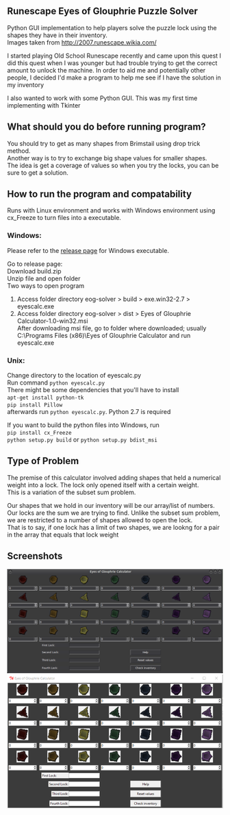 ## Runescape Eyes of Glouphrie Puzzle Solver
Python GUI implementation to help players solve the puzzle lock using the shapes they have in their inventory.      
Images taken from http://2007.runescape.wikia.com/    

I started playing Old School Runescape recently and came upon this quest 
I did this quest when I was younger but had trouble trying to get the correct amount to unlock the machine. In order to aid me and potentially other people, I decided I'd make a program to help me see if I have the solution in my inventory  

I also wanted to work with some Python GUI. This was my first time implementing with Tkinter  

## What should you do before running program?
You should try to get as many shapes from Brimstail using drop trick method.  
Another way is to try to exchange big shape values for smaller shapes.  
The idea is get a coverage of values so when you try the locks, you can be sure to get a solution.  

## How to run the program and compatability 
Runs with Linux environment and works with Windows environment using cx_Freeze to turn files into a executable.    

### Windows: 
Please refer to the [release page](https://github.com/Fompei/eyes-of-glouphrie-calculator/releases) for Windows executable.   

Go to release page:  
Download build.zip  
Unzip file and open folder  
Two ways to open program  
1. Access folder directory eog-solver > build > exe.win32-2.7 > eyescalc.exe   
2. Access folder directory eog-solver > dist > Eyes of Glouphrie Calculator-1.0-win32.msi  
After downloading msi file, go to folder where downloaded; usually C:\Programs Files (x86)\Eyes of Glouphrie Calculator and run eyescalc.exe  

### Unix:   
Change directory to the location of eyescalc.py    
Run command `python eyescalc.py`      
There might be some dependencies that you'll have to install  
`apt-get install python-tk`  
`pip install Pillow`  
afterwards run `python eyescalc.py`. Python 2.7 is required  

If you want to build the python files into Windows, run  
`pip install cx_Freeze`  
`python setup.py build` or `python setup.py bdist_msi`  


## Type of Problem
The premise of this calculator involved adding shapes that held a numerical weight into a lock. The lock only opened itself with a certain weight.  
This is a variation of the subset sum problem.  

Our shapes that we hold in our inventory will be our array/list of numbers.  Our locks are the sum we are trying to find. 
Unlike the subset sum problem, we are restricted to a number of shapes allowed to open the lock.  
That is to say, if one lock has a limit of two shapes, we are lookng for a pair in the array that equals that lock weight  

## Screenshots
![alt tag](https://raw.githubusercontent.com/Fompei/eyes-of-glouphrie-calculator/master/linux_gui.png)  
![alt tag](https://raw.githubusercontent.com/Fompei/eyes-of-glouphrie-calculator/master/windows_gui.png)  